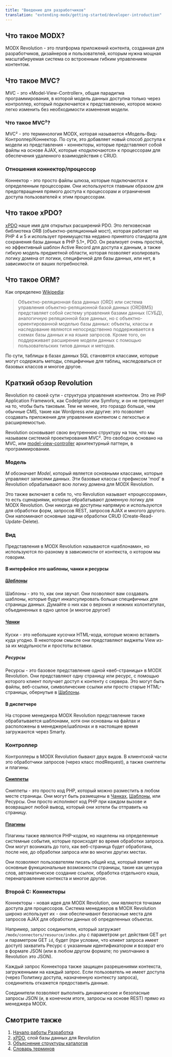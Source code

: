 ```yaml
---
title: "Введение для разработчиков"
translation: "extending-modx/getting-started/developer-introduction"
---
```


## Что такое MODX?

MODX Revolution - это платформа приложений контента, созданная для разработчиков, дизайнеров и пользователей, которым нужна мощная масштабируемая система со встроенным гибким управлением контентом.

## Что такое MVC?

MVC - это «Model-View-Controller», общая парадигма программирования, в которой модель данных доступна только через контроллер, который подключается к представлению, которое можно легко изменить без необходимости изменения модели.

### Что такое MVC²?

MVC² - это терминология MODX, которая называется «Модель-Вид-Контроллер/Коннектор. По сути, это добавляет новый способ доступа к модели из представления - коннекторы, которые представляют собой файлы на основе AJAX, которые «подключаются» к процессорам для обеспечения удаленного взаимодействия с CRUD.

### Отношения коннектор/процессор

Коннектор - это просто файлы шлюза, которые подключаются к определенным процессорам. Они используются главным образом для предотвращения прямого доступа к процессорам и ограничения доступа пользователей к этим процессорам.

## Что такое xPDO?

[xPDO](extending-modx/xpdo "xPDO") наше имя для открытых расширений PDO. Это легковесная библиотека ORB (объектно-реляционный мост), которая работает на PHP 4 и 5 и использует преимущества недавно принятого стандарта для сохранения базы данных в PHP 5.1+, PDO. Он реализует очень простой, но эффективный шаблон Active Record для доступа к данным, а также гибкую модель предметной области, которая позволяет изолировать логику домена от логики, специфичной для базы данных, или нет, в зависимости от ваших потребностей.

## Что такое ORM?

Как определено [Wikipedia](http://www.wikipedia.org/wiki/Object-relational_model):

> Объектно-реляционная база данных (ORD) или система управления объектно-реляционной базой данных (ORDBMS) представляет собой систему управления базами данных (СУБД), аналогичную реляционной базе данных, но с объектно-ориентированной моделью базы данных: объекты, классы и наследование являются непосредственно поддерживается в схемах базы данных и на языке запросов. Кроме того, он поддерживает расширение модели данных с помощью пользовательских типов данных и методов.

По сути, таблицы в базах данных SQL становятся классами, которые могут содержать методы, специфичные для таблиц, наследоваться от базовых классов и многое другое.

## Краткий обзор Revolution

Revolution по своей сути - структура управления контентом. Это не PHP Application Framework, как CodeIgnitor или Symfony, и он не претендует на то, чтобы быть таковым. Тем не менее, это гораздо больше, чем обычные CMS, такие как Wordpress или другие: это позволяет создавать приложения для управления контентом с легкостью и расширяемостью.

Revolution основывает свою внутреннюю структуру на том, что мы называем системой проектирования MVC². Это свободно основано на MVC, или [model-view-controller](http://en.wikipedia.org/wiki/Model-view-controller) архитектурный паттерн, в программировании.

### Модель

_M_ обозначает _Model_, который является основными классами, которые управляют записями данных. Эти базовые классы с префиксом 'mod' в Revolution обрабатывают всю логику домена для MODX Revolution.

Это также включает в себя то, что Revolution называет «процессорами», то есть сценариями, которые обрабатывают доменную логику для MODX Revolution. Они никогда не доступны напрямую и используются для обработки форм, запросов REST, запросов AJAX и многого другого. Они напоминают основные задачи обработки CRUD (Create-Read-Update-Delete).

### Вид

Представления в MODX Revolution называются «шаблонами», но используются по-разному в зависимости от контекста, о котором мы говорим.

#### В интерфейсе это шаблоны, чанки и ресурсы

##### [Шаблоны](building-sites/elements/templates "Шаблоны")

Шаблоны - это то, как они звучат. Они позволяют вам создавать шаблоны, которые будут инкапсулировать больше специфичных для страницы данных. Думайте о них как о верхних и нижних колонтитулах, объединенных в одно целое (и многое другое!)

##### [Чанки](building-sites/elements/chunks "Чанки")

Куски - это небольшие кусочки HTML-кода, которые можно вставить куда угодно. В некотором смысле они представляют виджеты View из-за их модульности и простоты вставки.

##### Ресурсы

Ресурсы - это базовое представление одной «веб-страницы» в MODX Revolution. Они представляют одну страницу или ресурс, с помощью которого клиент получает доступ к контенту с сервера. Это могут быть файлы, веб-ссылки, символические ссылки или просто старые HTML-страницы, обернутые в [Шаблоны](building-sites/elements/templates "Шаблоны").

#### В диспетчере

На стороне менеджера MODX Revolution представление также обрабатывается шаблонами, хотя они основаны на файлах и расположены в менеджере/шаблонах и в настоящее время загружаются через Smarty.

### Контроллер

Контроллеры в MODX Revolution бывают двух видов. В клиентской части это обработчики запросов (через класс modRequest), а также сниппеты и плагины.

#### [Сниппеты](extending-modx/snippets "Сниппеты")

Сниппеты - это просто код PHP, который можно разместить в любом месте страницы. Они могут быть размещены в [Чанках](building-sites/elements/chunks "Чанках"), [Шаблоны](building-sites/elements/templates "Шаблоны"), или Ресурсы. Они просто исполняют код PHP при каждом вызове и возвращают любой вывод, который они хотели бы отправить на страницу.

#### [Плагины](extending-modx/plugins "Плагины")

Плагины также являются PHP-кодом, но нацелены на определенные системные события, которые происходят во время обработки запроса. Они могут возникать до того, как веб-страница будет обработана, после нее, до обработки запроса или во многих других местах.

Они позволяют пользователям писать общий код, который влияет на основные функциональные возможности страницы, такие как цензура слов, автоматическое создание ссылок, обработка отдельного кэша, перенаправление контекста и многое другое.

### Второй C: Коннекторы

Коннекторы - новая идея для MODX Revolution, они являются точками доступа для процессоров. Система менеджеров в MODX Revolution широко использует их - они обеспечивают безопасные места для запросов AJAX для обработки данных об определенных объектах.

Например, запрос соединителя, который загружает `/modx/connectors/resource/index.php` с параметром `get` действия GET `get` и параметром GET `id`, будет (при условии, что клиент запроса имеет доступ) захватить Ресурс с указанным идентификатором и возврат его в формате JSON (или в любом другом формате; по умолчанию в Revolution это JSON).

Каждый запрос Коннектора также защищен разрешениями контекста, загруженными на каждый запрос. Если пользователь не имеет доступа (через Политику доступа, назначенную контексту запроса), соединитель откажется предоставить данные.

Соединители позволяют выполнять динамические и безопасные запросы JSON (и, в конечном итоге, запросы на основе REST) ​​прямо из менеджера MODX.

## Смотрите также

1. [Начало работы Разработка](extending-modx/getting-started)
2. [xPDO](extending-modx/xpdo), слой базы данных для Revolution
3. [Объяснение структуры каталогов](getting-started/directory-structure "Объяснение структуры каталогов")
4. [Словарь терминов](getting-started/glossary "Словарь терминов")
